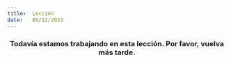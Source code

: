 ```yaml
---
title:  Lección
date:   05/12/2021
---
```


### <center>Todavía estamos trabajando en esta lección. Por favor, vuelva más tarde.</center>
